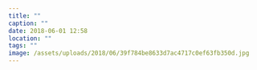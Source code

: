 ```yaml
---
title: ""
caption: ""
date: 2018-06-01 12:58
location: ""
tags: ""
image: /assets/uploads/2018/06/39f784be8633d7ac4717c0ef63fb350d.jpg
---
```


